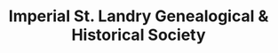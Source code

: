 ---
layout: repo
title: "Imperial St. Landry Genealogical & Historical Society"
id: 25530
permalink: repos/25530/
---
